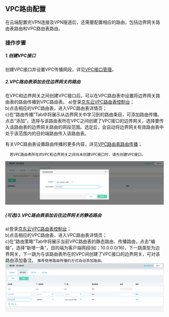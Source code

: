 ## VPC路由配置
在云端配置完VPN连接及VPN隧道后，还需要配置相应的路由，包括边界网关路由表路由和VPC路由表路由。

### 操作步骤
##### 1.创建VPC接口
创建VPC接口并设置VPC传播网段，详见[VPC接口管理](../../Operation-Guide/Border-Gateway-Management/VPC-Attachment-Configuration.md)。

##### 2.VPC路由表添加去往边界网关的路由
在VPC和边界网关之间创建VPC接口后，可以在VPC路由表中设置将边界网关路由表的路由传播到VPC路由表。
a)登录[京东云VPC路由表控制台](https://cns-console.jdcloud.com/host/routeTable/list)；  </br>
b)点击相应的VPC路由表，进入VPC路由表详情页；</br>
c)在“路由传播”Tab中将展示从边界网关中学习到的路由条目，可添加路由传播。点击“添加”，选择与该路由表所在VPC之间创建了VPC接口的边界网关，选择要传入该路由表的边界网关路由的网段范围。选定后，会自动将边界网关有效路由表中处于该范围内的目的端路由传入该路由表。

有关VPC路由表设置路由传播的更多内容，详见[VPC路由表路由传播](https://docs.jdcloud.com/cn/virtual-private-cloud/route-table-features)；

```
  若VPC路由表所在的VPC和边界网关之间尚未创建VPC接口时，请先创建VPC接口。
```
![](../../../../../image/Networking/Virtual-Private-Network/Operation-Guide/vpcroutetable-addroutepropagation.png)

##### (可选)3.VPC路由表添加去往边界网关的静态路由
a)登录[京东云VPC路由表控制台](https://cns-console.jdcloud.com/host/routeTable/list)；  </br>
b)点击相应的VPC路由表，进入VPC路由表详情页；</br>
c)在“路由策略”Tab中将展示当前VPC路由表的静态路由、传播路由，点击“编辑”，选择“新增一条”，目的端为客户端网段(如：10.0.0.0/16)，下一跳类型为边界网关，下一跳为与该路由表所在的VPC间创建了VPC接口的边界网关，可对该路由添加备注。
``推荐使用路由传播的方式自动添加路由。``
![](../../../../../image/Networking/Virtual-Private-Network/Operation-Guide/vpcroutetable-addroute.png)
